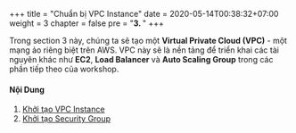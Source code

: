 +++
title = "Chuẩn bị VPC Instance"
date = 2020-05-14T00:38:32+07:00
weight = 3
chapter = false
pre = "<b>3. </b>"
+++

Trong section 3 này, chúng ta sẽ tạo một **Virtual Private Cloud (VPC)** - một mạng ảo riêng biệt trên AWS. VPC này sẽ là nền tảng để triển khai các tài nguyên khác như **EC2**, **Load Balancer** và **Auto Scaling Group** trong các phần tiếp theo của workshop. 

#### Nội Dung

1. [ Khởi tạo VPC Instance](3-Prepare-VPC/3.1-create-vpc/)
2. [ Khởi tạo Security Group](3-Prepare-VPC/3.2-create-vpc-sg/)


